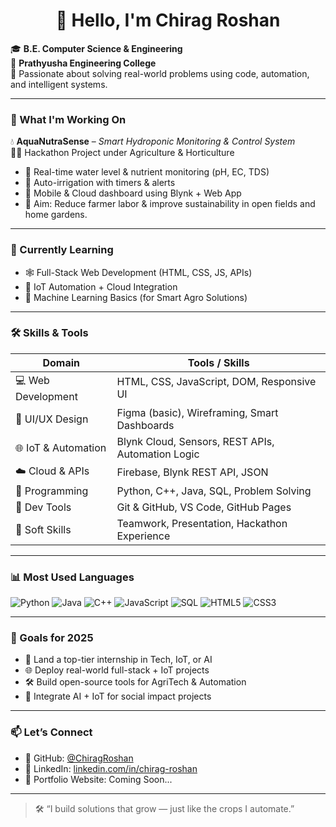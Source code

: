 <h1 align="center">👋 Hello, I'm Chirag Roshan</h1>

🎓 **B.E. Computer Science & Engineering**  
📍 **Prathyusha Engineering College**  
🌱 Passionate about solving real-world problems using code, automation, and intelligent systems.

---

### 🚀 What I'm Working On

💧 **AquaNutraSense** – *Smart Hydroponic Monitoring & Control System*  
👨‍🌾 Hackathon Project under Agriculture & Horticulture  
- 🌿 Real-time water level & nutrient monitoring (pH, EC, TDS)  
- 🔁 Auto-irrigation with timers & alerts  
- 📲 Mobile & Cloud dashboard using Blynk + Web App  
- 🎯 Aim: Reduce farmer labor & improve sustainability in open fields and home gardens.

---

### 🧠 Currently Learning
- 🕸️ Full-Stack Web Development (HTML, CSS, JS, APIs)
- 📡 IoT Automation + Cloud Integration
- 🧠 Machine Learning Basics (for Smart Agro Solutions)

---

### 🛠️ Skills & Tools

| Domain             | Tools / Skills |
|--------------------|----------------|
| 💻 Web Development | HTML, CSS, JavaScript, DOM, Responsive UI |
| 🎨 UI/UX Design    | Figma (basic), Wireframing, Smart Dashboards |
| 🌐 IoT & Automation| Blynk Cloud, Sensors, REST APIs, Automation Logic |
| ☁️ Cloud & APIs    | Firebase, Blynk REST API, JSON |
| 🔣 Programming     | Python, C++, Java, SQL, Problem Solving |
| 🔧 Dev Tools       | Git & GitHub, VS Code, GitHub Pages |
| 🤝 Soft Skills     | Teamwork, Presentation, Hackathon Experience |

---

### 📊 Most Used Languages

![Python](https://img.shields.io/badge/-Python-3776AB?style=for-the-badge&logo=python&logoColor=white)
![Java](https://img.shields.io/badge/-Java-007396?style=for-the-badge&logo=java&logoColor=white)
![C++](https://img.shields.io/badge/-C++-00599C?style=for-the-badge&logo=c%2B%2B&logoColor=white)
![JavaScript](https://img.shields.io/badge/-JavaScript-F7DF1E?style=for-the-badge&logo=javascript&logoColor=black)
![SQL](https://img.shields.io/badge/-SQL-4479A1?style=for-the-badge&logo=mysql&logoColor=white)
![HTML5](https://img.shields.io/badge/-HTML5-E34F26?style=for-the-badge&logo=html5&logoColor=white)
![CSS3](https://img.shields.io/badge/-CSS3-1572B6?style=for-the-badge&logo=css3&logoColor=white)

---

### 🎯 Goals for 2025

- 💼 Land a top-tier internship in Tech, IoT, or AI  
- 🌐 Deploy real-world full-stack + IoT projects  
- 🛠️ Build open-source tools for AgriTech & Automation  
- 📱 Integrate AI + IoT for social impact projects  

---

### 📫 Let’s Connect

- 🔗 GitHub: [@ChiragRoshan](https://github.com/chiragroshan18)
- 💼 LinkedIn: [linkedin.com/in/chirag-roshan](https://www.linkedin.com/in/chirag-roshan18/)
- 📱 Portfolio Website: Coming Soon...

---

> 🛠️ “I build solutions that grow — just like the crops I automate.”
